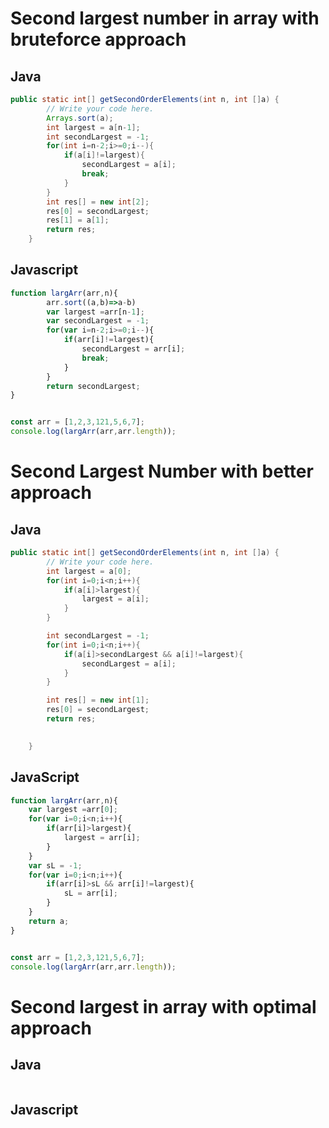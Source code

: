 # Second largest number in array with bruteforce approach

## Java
```java
public static int[] getSecondOrderElements(int n, int []a) {
        // Write your code here.
        Arrays.sort(a);
        int largest = a[n-1];
        int secondLargest = -1;
        for(int i=n-2;i>=0;i--){
            if(a[i]!=largest){
                secondLargest = a[i];
                break;
            }
        }
        int res[] = new int[2];
        res[0] = secondLargest;
        res[1] = a[1];
        return res;
    }
```
## Javascript
```javascript
function largArr(arr,n){
        arr.sort((a,b)=>a-b)
        var largest =arr[n-1];
        var secondLargest = -1;
        for(var i=n-2;i>=0;i--){
            if(arr[i]!=largest){
                secondLargest = arr[i];
                break;
            }
        }
        return secondLargest;
}


const arr = [1,2,3,121,5,6,7];
console.log(largArr(arr,arr.length));
```


# Second Largest Number with better approach
## Java
```Java
public static int[] getSecondOrderElements(int n, int []a) {
        // Write your code here.
        int largest = a[0];
        for(int i=0;i<n;i++){
            if(a[i]>largest){
                largest = a[i];
            }
        }

        int secondLargest = -1;
        for(int i=0;i<n;i++){
            if(a[i]>secondLargest && a[i]!=largest){
                secondLargest = a[i];
            }
        }

        int res[] = new int[1];
        res[0] = secondLargest;
        return res;

        
    }

```
## JavaScript
```javascript
function largArr(arr,n){
    var largest =arr[0];
    for(var i=0;i<n;i++){
        if(arr[i]>largest){
            largest = arr[i];
        }
    }
    var sL = -1;
    for(var i=0;i<n;i++){
        if(arr[i]>sL && arr[i]!=largest){
            sL = arr[i];
        }
    }
    return a;
}


const arr = [1,2,3,121,5,6,7];
console.log(largArr(arr,arr.length));

```

# Second largest in array with optimal approach

## Java
```java


```


## Javascript
```javascript

```

